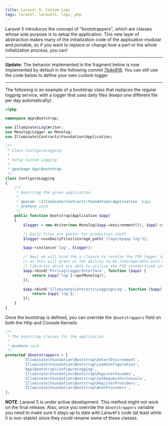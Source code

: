 ```yaml
---
title: Laravel 5: Custom Logs
tags: laravel, laravel5, logs, php
---
```


Laravel 5 introduces the concept of "bootstrappers", which are classes whose sole purpose is to setup the application. This new layer of abstraction makes many of the initialization code of the application modular and portable, so if you want to replace or change how a part or the whole initialization process, you can!

<hr>

__Update:__ The behavior implemented in the fragment below is now implemented by default in the following commit [7b4e918](https://github.com/laravel/framework/commit/9dbe8f2eb5ca11f7357c6435b6ea299317cdade3). You can still use the code below to define your own custom logger

<hr>

The following is an example of a bootstrap class that replaces the regular logging service, with a logger that uses daily files (keeps one different file per day automatically):

```php
<?php

namespace App\Bootstrap;

use Illuminate\Log\Writer;
use Monolog\Logger as Monolog;
use Illuminate\Contracts\Foundation\Application;

/**
 * Class ConfigureLogging
 *
 * Setup Custom Logging
 *
 * @package App\Bootstrap
 */
class ConfigureLogging
{
    /**
     * Bootstrap the given application.
     *
     * @param  \Illuminate\Contracts\Foundation\Application  $app
     * @return void
     */
    public function bootstrap(Application $app)
    {
        $logger = new Writer(new Monolog($app->environment()), $app['events']);

        // Daily files are better for production stuff
        $logger->useDailyFiles(storage_path('/logs/myapp.log'));

        $app->instance('log', $logger);

        // Next we will bind the a Closure to resolve the PSR logger implementation
        // as this will grant us the ability to be interoperable with many other
        // libraries which are able to utilize the PSR standardized interface.
        $app->bind('Psr\Log\LoggerInterface', function ($app) {
            return $app['log']->getMonolog();
        });

        $app->bind('Illuminate\Contracts\Logging\Log', function ($app) {
            return $app['log'];
        });
    }
}
```

Once the bootstrap is defined, you can override the `$bootstrappers` field on both the Http and Console Kernels:

```php
/**
 * The bootstrap classes for the application.
 *
 * @return void
 */
protected $bootstrappers = [
        'Illuminate\Foundation\Bootstrap\DetectEnvironment',
        'Illuminate\Foundation\Bootstrap\LoadConfiguration',
        'App\Bootstrap\ConfigureLogging',
        'Illuminate\Foundation\Bootstrap\RegisterFacades',
        'Illuminate\Foundation\Bootstrap\SetRequestForConsole',
        'Illuminate\Foundation\Bootstrap\RegisterProviders',
        'Illuminate\Foundation\Bootstrap\BootProviders',
];
```

__NOTE__: Laravel 5 is under active development. This method might not work on the final release. Also, once you override the `$bootstrappers` variable you need to make sure it stays up to date with Laravel's code (at least while it is non-stable) since they could rename some of these classes.
